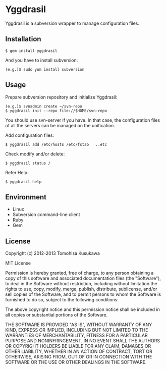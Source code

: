 # Yggdrasil

Yggdrasil is a subversion wrapper to manage configuration files.

## Installation

    $ gem install yggdrasil

And you have to install subversion:

    (e.g.)$ sudo yum install subversion

## Usage

Prepare subversion repository and initialize Yggdrasil:

    (e.g.)$ svnadmin create ~/svn-repo
    $ yggdrasil init --repo file://$HOME/svn-repo

  You should use svn-server if you have.
  In that case, the configuration files of
  all the servers can be managed on the unification.

Add configuration files:

    $ yggdrasil add /etc/hosts /etc/fstab   ..etc

Check modify and/or delete:

    $ yggdrasil status /

Refer Help:

    $ yggdrasil help

## Environment

* Linux
* Subversion command-line client
* Ruby
* Gem

## License

Copyright (c) 2012-2013 Tomohisa Kusukawa

MIT License

Permission is hereby granted, free of charge, to any person obtaining
a copy of this software and associated documentation files (the
"Software"), to deal in the Software without restriction, including
without limitation the rights to use, copy, modify, merge, publish,
distribute, sublicense, and/or sell copies of the Software, and to
permit persons to whom the Software is furnished to do so, subject to
the following conditions:

The above copyright notice and this permission notice shall be
included in all copies or substantial portions of the Software.

THE SOFTWARE IS PROVIDED "AS IS", WITHOUT WARRANTY OF ANY KIND,
EXPRESS OR IMPLIED, INCLUDING BUT NOT LIMITED TO THE WARRANTIES OF
MERCHANTABILITY, FITNESS FOR A PARTICULAR PURPOSE AND
NONINFRINGEMENT. IN NO EVENT SHALL THE AUTHORS OR COPYRIGHT HOLDERS BE
LIABLE FOR ANY CLAIM, DAMAGES OR OTHER LIABILITY, WHETHER IN AN ACTION
OF CONTRACT, TORT OR OTHERWISE, ARISING FROM, OUT OF OR IN CONNECTION
WITH THE SOFTWARE OR THE USE OR OTHER DEALINGS IN THE SOFTWARE.
